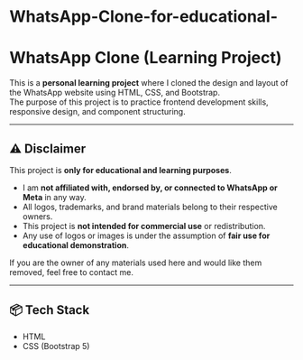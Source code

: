 # WhatsApp-Clone-for-educational-

# WhatsApp Clone (Learning Project)

This is a **personal learning project** where I cloned the design and layout of the WhatsApp website using HTML, CSS, and Bootstrap.  
The purpose of this project is to practice frontend development skills, responsive design, and component structuring.

---

## ⚠️ Disclaimer

This project is **only for educational and learning purposes**.

- I am **not affiliated with, endorsed by, or connected to WhatsApp or Meta** in any way.
- All logos, trademarks, and brand materials belong to their respective owners.
- This project is **not intended for commercial use** or redistribution.
- Any use of logos or images is under the assumption of **fair use for educational demonstration**.

If you are the owner of any materials used here and would like them removed, feel free to contact me.

---

## 📦 Tech Stack
- HTML
- CSS (Bootstrap 5)
